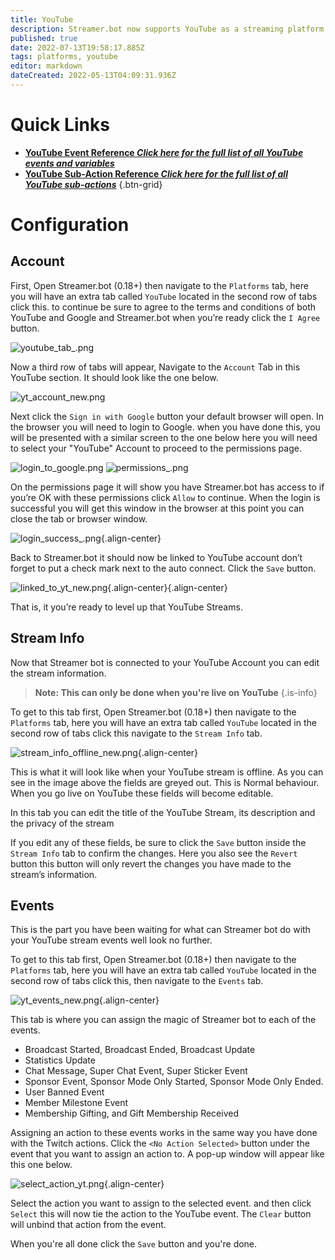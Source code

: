 ```yaml
---
title: YouTube
description: Streamer.bot now supports YouTube as a streaming platform!
published: true
date: 2022-07-13T19:58:17.885Z
tags: platforms, youtube
editor: markdown
dateCreated: 2022-05-13T04:09:31.936Z
---
```


# Quick Links

- [<i class="mdi mdi-file-document-multiple text--youtube"></i> **YouTube Event Reference *Click here for the full list of all YouTube events and variables***](/en/Platforms/YouTube/Events)
- [<i class="mdi mdi-lightning-bolt-outline text--youtube"></i> **YouTube Sub-Action Reference *Click here for the full list of all YouTube sub-actions***](/en/Sub-Actions/YouTube)
{.btn-grid}

# Configuration

## Account
First, Open Streamer.bot (0.18+) then navigate to the `Platforms` tab, here you will have an extra tab called `YouTube` located in the second row of tabs click this. to continue be sure to agree to the terms and conditions of both YouTube and Google and Streamer.bot when you’re ready click the `I Agree` button.

![youtube_tab_.png](/youtube/youtube_tab_.png)



Now a third row of tabs will appear, Navigate to the `Account` Tab in this YouTube section. It should look like the one below. 

![yt_account_new.png](/youtube/yt_account_new.png)

Next click the `Sign in with Google` button your default browser will open. In the browser you will need to login to Google. when you have done this, you will be presented with a similar screen to the one below here you will need to select your "YouTube" Account to proceed to the permissions page.

![login_to_google.png](/youtube/login_to_google.png) ![permissions_.png](/youtube/permissions_.png)

On the permissions page it will show you have Streamer.bot has access to if you’re OK with these permissions click `Allow` to continue. When the login is successful you will get this window in the browser at this point you can close the tab or browser window. 

![login_success_.png](/youtube/login_success_.png){.align-center}

Back to Streamer.bot it should now be linked to YouTube account don’t forget to put a check mark next to the auto connect. Click the `Save` button. 

![linked_to_yt_new.png](/youtube/linked_to_yt_new.png){.align-center}{.align-center}

That is, it you’re ready to level up that YouTube Streams.


## Stream Info

Now that Streamer bot is connected to your YouTube Account you can edit the stream information.

> **Note: This can only be done when you're live on YouTube**
{.is-info}

To get to this tab first, Open Streamer.bot (0.18+) then navigate to the `Platforms` tab, here you will have an extra tab called `YouTube` located in the second row of tabs click this navigate to the `Stream Info` tab. 

![stream_info_offline_new.png](/youtube/stream_info_offline_new.png){.align-center}

This is what it will look like when your YouTube stream is offline. As you can see in the image above the fields are greyed out. This is Normal behaviour. When you go live on YouTube these fields will become editable. 

In this tab you can edit the title of the YouTube Stream, its description and the privacy of the stream 

If you edit any of these fields, be sure to click the `Save` button inside the `Stream Info` tab to confirm the changes. Here you also see the `Revert` button this button will only revert the changes you have made to the stream’s information.
 

## Events

This is the part you have been waiting for what can Streamer bot do with your YouTube stream events well look no further. 

To get to this tab first, Open Streamer.bot (0.18+) then navigate to the `Platforms` tab, here you will have an extra tab called `YouTube` located in the second row of tabs click this, then navigate to the `Events` tab. 

![yt_events_new.png](/youtube/yt_events_new.png){.align-center}


This tab is where you can assign the magic of Streamer bot to each of the events. 

- Broadcast Started, Broadcast Ended, Broadcast Update
- Statistics Update
- Chat Message, Super Chat Event, Super Sticker Event
- Sponsor Event, Sponsor Mode Only Started, Sponsor Mode Only Ended.
- User Banned Event
- Member Milestone Event
- Membership Gifting, and Gift Membership Received


Assigning an action to these events works in the same way you have done with the Twitch actions. 
Click the ` <No Action Selected> ` button under the event that you want to assign an action to. A pop-up window will appear like this one below.

![select_action_yt.png](/youtube/select_action_yt.png){.align-center}

Select the action you want to assign to the selected event. and then click `Select` this will now tie the action to the YouTube event. The `Clear` button will unbind that action from the event. 


When you're all done click the `Save` button and you're done. 